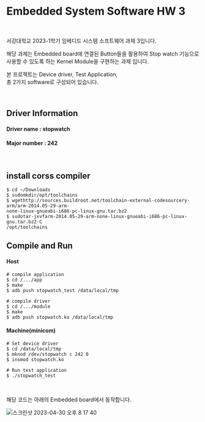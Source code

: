 # Embedded System Software HW 3

</br>

서강대학교 2023-1학기
임베디드 시스템 소프트웨어 과제 3입니다.

해당 과제는 Embedded board에 연결된 Button들을 활용하여 
Stop watch 기능으로 사용할 수 있도록 하는 Kernel Module을 구현하는 과제 입니다.

본 프로젝트는 Device driver, Test Application,    
총 2가지 software로 구성되어 있습니다.

</br>

## Driver Information

#### Driver name : stopwatch    
#### Major number : 242         

</br>

## install corss compiler
```
$ cd ~/Downloads
$ sudomkdir/opt/toolchains
$ wgethttp://sources.buildroot.net/toolchain-external-codesourcery-arm/arm-2014.05-29-arm-
none-linux-gnueabi-i686-pc-linux-gnu.tar.bz2
$ sudotar-jxvfarm-2014.05-29-arm-none-linux-gnueabi-i686-pc-linux-gnu.tar.bz2-C
/opt/toolchains
```


## Compile and Run

#### Host
```
# compile application
$ cd /.../app
$ make
$ adb push stopwatch_test /data/local/tmp

# compile driver
$ cd /.../module
$ make 
$ adb push stopwatch.ko /data/local/tmp

```

#### Machine(minicom)
```
# Set device driver
$ cd /data/local/tmp
$ mknod /dev/stopwatch c 242 0
$ insmod stopwatch.ko

# Run test application
$ ./stopwatch_test
```

</br>

해당 코드는 아래의 Embedded board에서 동작합니다.

![스크린샷 2023-04-30 오후 8 17 40](https://user-images.githubusercontent.com/81093419/235350087-e6c53355-0a30-44b4-a195-affa66bc6b58.png)
